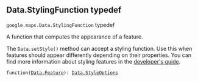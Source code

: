 <h2 id="Data.StylingFunction"> Data.StylingFunction typedef </h2><p>
<code><span itemprop="path">google.maps</span>.<span itemprop="name">Data.StylingFunction</span></code>
typedef
</p><p>A function that computes the appearance of a feature. </p><p> The <code>Data.setStyle()</code> method can accept a styling function. Use this when features should appear differently depending on their properties. You can find more information about styling features in the <a href="https://developers.google.com/maps/documentation/javascript/datalayer#style_geojson_data">developer's guide</a>.</p><p><code>function(<a href="https://github.com/amenadiel/google-maps-documentation/blob/master/docs/Data.Feature.md">Data.Feature</a>): <a href="https://github.com/amenadiel/google-maps-documentation/blob/master/docs/Data.StyleOptions.md">Data.StyleOptions</a></code></p>